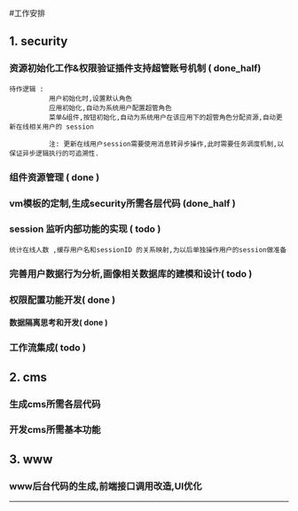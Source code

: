 #工作安排
## 1. security
### 资源初始化工作&权限验证插件支持超管账号机制 ( done_half)
````
待作逻辑 : 
          用户初始化时,设置默认角色 
          应用初始化,自动为系统用户配置超管角色
          菜单&组件,按钮初始化,自动为系统用户在该应用下的超管角色分配资源,自动更新在线相关用户的 session
          
          注: 更新在线用户session需要使用消息转异步操作,此时需要任务调度机制,以保证异步逻辑执行的可追溯性.
````
### 组件资源管理 ( done )
### vm模板的定制,生成security所需各层代码 (done_half )
### session 监听内部功能的实现 ( todo )
````
统计在线人数 ,缓存用户名和sessionID 的关系映射,为以后单独操作用户的session做准备
````
### 完善用户数据行为分析,画像相关数据库的建模和设计( todo )
### 权限配置功能开发( done )
#### 数据隔离思考和开发( done )
### 工作流集成( todo )
## 2. cms
### 生成cms所需各层代码
### 开发cms所需基本功能
## 3. www
### www后台代码的生成,前端接口调用改造,UI优化

----------




